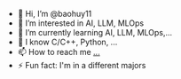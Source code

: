 - 👋 Hi, I’m @baohuy11
- 👀 I’m interested in AI, LLM, MLOps
- 🌱 I’m currently learning AI, LLM, MLOps,...
- 💞️ I know C/C++, Python, ...
- 📫 How to reach me [...](https://www.linkedin.com/in/huy-nguyen-phung-bao-57a768338/)
- ⚡ Fun fact: I'm in a different majors 

<!---
baohuy11/baohuy11 is a ✨ special ✨ repository because its `README.md` (this file) appears on your GitHub profile.
You can click the Preview link to take a look at your changes.
--->
